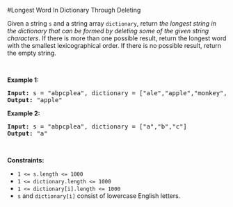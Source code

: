#Longest Word In Dictionary Through Deleting
<p>Given a string <code>s</code> and a string array <code>dictionary</code>, return <em>the longest string in the dictionary that can be formed by deleting some of the given string characters</em>. If there is more than one possible result, return the longest word with the smallest lexicographical order. If there is no possible result, return the empty string.</p>
<p> </p>
<p><strong class="example">Example 1:</strong></p>
<pre><strong>Input:</strong> s = "abpcplea", dictionary = ["ale","apple","monkey","plea"]
<strong>Output:</strong> "apple"
</pre>
<p><strong class="example">Example 2:</strong></p>
<pre><strong>Input:</strong> s = "abpcplea", dictionary = ["a","b","c"]
<strong>Output:</strong> "a"
</pre>
<p> </p>
<p><strong>Constraints:</strong></p>
<ul>
<li><code>1 &lt;= s.length &lt;= 1000</code></li>
<li><code>1 &lt;= dictionary.length &lt;= 1000</code></li>
<li><code>1 &lt;= dictionary[i].length &lt;= 1000</code></li>
<li><code>s</code> and <code>dictionary[i]</code> consist of lowercase English letters.</li>
</ul>
